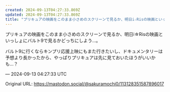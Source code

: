 ```yaml
---
created: 2024-09-13T04:27:33.869Z
updated: 2024-09-13T04:27:33.869Z
title: "プリキュアの映画をこのまま小さめのスクリーンで見るか、明日i☆Risの映画といっしょにバルト9で見るかどっちにしよう…。バルト9に行くならキンプリ応援上映にもま[...]"
---
```


<p>プリキュアの映画をこのまま小さめのスクリーンで見るか、明日i☆Risの映画といっしょにバルト9で見るかどっちにしよう…。</p><p>バルト9に行くならキンプリ応援上映にもまた行きたいし、ドキュメンタリーは予想より長かったから、やっぱりプリキュアは先に見ておいたほうがいいかも…？</p>

&mdash; 2024-09-13 04:27:33 UTC

Original URL: https://mastodon.social/@sakuramochi0/113128351587896017
